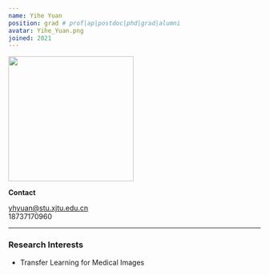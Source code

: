 ```yaml
---
name: Yihe Yuan
position: grad # prof|ap|postdoc|phd|grad|alumni
avatar: Yihe_Yuan.png
joined: 2021
---
```


<img width="250" src="{{site.baseurl}}/images/people/{{page.avatar}}" data-action="zoom">

**Contact**

<i class="fa fa-envelope-o"></i> <yhyuan@stu.xjtu.edu.cn><br>
<i class="fa fa-mobile"></i> 18737170960

<hr>

### Research Interests

- Transfer Learning for Medical Images


